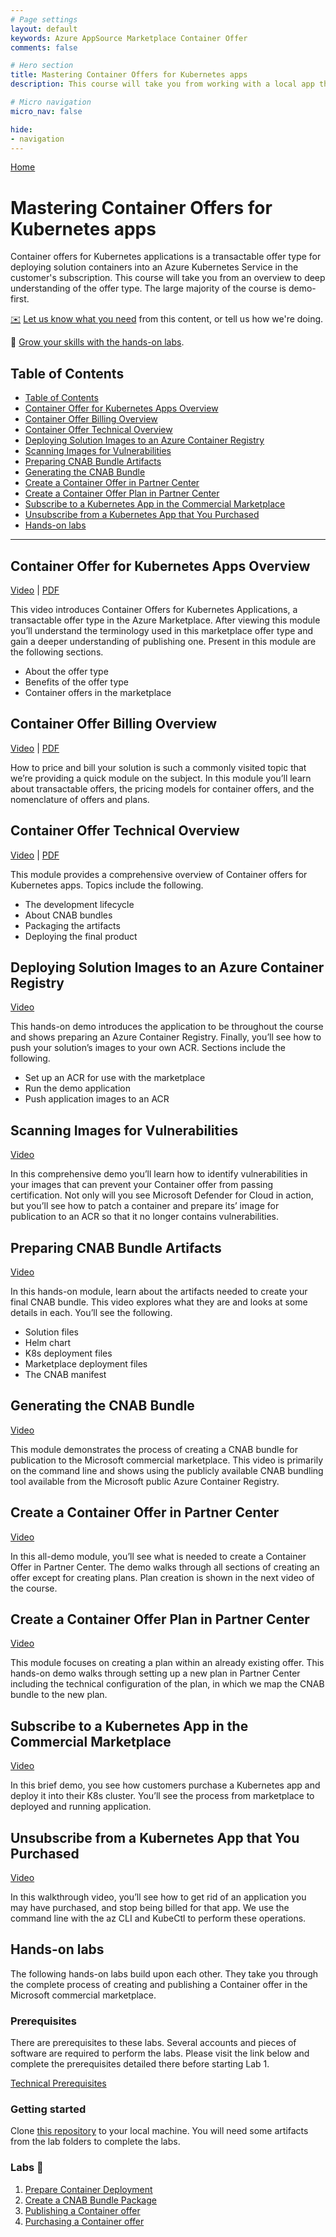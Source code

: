 ```yaml
---
# Page settings
layout: default
keywords: Azure AppSource Marketplace Container Offer
comments: false

# Hero section
title: Mastering Container Offers for Kubernetes apps
description: This course will take you from working with a local app through publishing a Container Offer to the Microsoft commercial marketplace.

# Micro navigation
micro_nav: false

hide:
- navigation
---
```


[Home](../index.md)

# Mastering Container Offers for Kubernetes apps

Container offers for Kubernetes applications is a transactable offer type for deploying solution containers into an Azure Kubernetes Service in the customer's subscription. This course will take you from an overview to deep understanding of the offer type. The large majority of the course is demo-first.

[✉️](https://forms.office.com/r/0gCrzhSMkw) [Let us know what you need](https://forms.office.com/r/0gCrzhSMkw) from this content, or tell us how we're doing.

🧪 [Grow your skills with the hands-on labs](#hands-on-labs).

## Table of Contents

<!-- no toc -->
- [Table of Contents](#table-of-contents)
- [Container Offer for Kubernetes Apps Overview](#container-offer-for-kubernetes-apps-overview)
- [Container Offer Billing Overview](#container-offer-billing-overview)
- [Container Offer Technical Overview](#container-offer-technical-overview)
- [Deploying Solution Images to an Azure Container Registry](#deploying-solution-images-to-an-azure-container-registry)
- [Scanning Images for Vulnerabilities](#scanning-images-for-vulnerabilities)
- [Preparing CNAB Bundle Artifacts](#preparing-cnab-bundle-artifacts)
- [Generating the CNAB Bundle](#generating-the-cnab-bundle)
- [Create a Container Offer in Partner Center](#create-a-container-offer-in-partner-center)
- [Create a Container Offer Plan in Partner Center](#create-a-container-offer-plan-in-partner-center)
- [Subscribe to a Kubernetes App in the Commercial Marketplace](#subscribe-to-a-kubernetes-app-in-the-commercial-marketplace)
- [Unsubscribe from a Kubernetes App that You Purchased](#unsubscribe-from-a-kubernetes-app-that-you-purchased)
- [Hands-on labs](#hands-on-labs)

---

## Container Offer for Kubernetes Apps Overview

<a href="https://go.microsoft.com/fwlink/?linkid=2212264" target="_blank">Video</a> | [PDF](./pdfs/01.1-overview.pdf)

This video introduces Container Offers for Kubernetes Applications, a transactable offer type in the Azure Marketplace. After viewing this module you’ll understand the terminology used in this marketplace offer type and gain a deeper understanding of publishing one. Present in this module are the following sections.

- About the offer type
- Benefits of the offer type
- Container offers in the marketplace

## Container Offer Billing Overview

<a href="https://go.microsoft.com/fwlink/?linkid=2212265" target="_blank">Video</a> | [PDF](./pdfs/01.2-billing-overview.pdf)

How to price and bill your solution is such a commonly visited topic that we’re providing a quick module on the subject. In this module you’ll learn about transactable offers, the pricing models for container offers, and the nomenclature of offers and plans.

## Container Offer Technical Overview

<a href="https://go.microsoft.com/fwlink/?linkid=2212638" target="_blank">Video</a> | [PDF](./pdfs/02.1-technical-overview.pdf)

This module provides a comprehensive overview of Container offers for Kubernetes apps. Topics include the following.

- The development lifecycle
- About CNAB bundles
- Packaging the artifacts
- Deploying the final product

## Deploying Solution Images to an Azure Container Registry

<a href="https://go.microsoft.com/fwlink/?linkid=2212158" target="_blank">Video</a>

This hands-on demo introduces the application to be throughout the course and shows preparing an Azure Container Registry. Finally, you’ll see how to push your solution’s images to your own ACR. Sections include the following.

- Set up an ACR for use with the marketplace
- Run the demo application
- Push application images to an ACR

## Scanning Images for Vulnerabilities

<a href="https://go.microsoft.com/fwlink/?linkid=2214918" target="_blank">Video</a>

In this comprehensive demo you’ll learn how to identify vulnerabilities in your images that can prevent your Container offer from passing certification. Not only will you see Microsoft Defender for Cloud in action, but you’ll see how to patch a container and prepare its’ image for publication to an ACR so that it no longer contains vulnerabilities.

## Preparing CNAB Bundle Artifacts

<a href="https://go.microsoft.com/fwlink/?linkid=2212266" target="_blank">Video</a>

In this hands-on module, learn about the artifacts needed to create your final CNAB bundle. This video explores what they are and looks at some details in each. You’ll see the following.

- Solution files
- Helm chart
- K8s deployment files
- Marketplace deployment files
- The CNAB manifest

## Generating the CNAB Bundle

<a href="https://go.microsoft.com/fwlink/?linkid=2212639" target="_blank">Video</a>

This module demonstrates the process of creating a CNAB bundle for publication to the Microsoft commercial marketplace. This video is primarily on the command line and shows using the publicly available CNAB bundling tool available from the Microsoft public Azure Container Registry.

## Create a Container Offer in Partner Center

<a href="https://go.microsoft.com/fwlink/?linkid=2212160" target="_blank">Video</a>

In this all-demo module, you’ll see what is needed to create a Container Offer in Partner Center. The demo walks through all sections of creating an offer except for creating plans. Plan creation is shown in the next video of the course.

## Create a Container Offer Plan in Partner Center

<a href="https://go.microsoft.com/fwlink/?linkid=2212159" target="_blank">Video</a>

This module focuses on creating a plan within an already existing offer. This hands-on demo walks through setting up a new plan in Partner Center including the technical configuration of the plan, in which we map the CNAB bundle to the new plan.

## Subscribe to a Kubernetes App in the Commercial Marketplace

<a href="https://go.microsoft.com/fwlink/?linkid=2212161" target="_blank">Video</a>

In this brief demo, you see how customers purchase a Kubernetes app and deploy it into their K8s cluster. You’ll see the process from marketplace to deployed and running application.

## Unsubscribe from a Kubernetes App that You Purchased

<a href="https://go.microsoft.com/fwlink/?linkid=2212267" target="_blank">Video</a>

In this walkthrough video, you’ll see how to get rid of an application you may have purchased, and stop being billed for that app. We use the command line with the az CLI and KubeCtl to perform these operations.

## Hands-on labs

The following hands-on labs build upon each other. They take you through the complete process of creating and publishing a Container offer in the Microsoft commercial marketplace.

### Prerequisites

There are prerequisites to these labs. Several accounts and pieces of software are required to perform the labs. Please visit the link below and complete the prerequisites detailed there before starting Lab 1.

[Technical Prerequisites](./Labs/prerequisites/index.md)

### Getting started

Clone [this repository](https://github.com/microsoft/Mastering-the-Marketplace) to your local machine. You will need some artifacts from the lab folders to complete the labs.

### Labs 🧪

1. [Prepare Container Deployment](./Labs/lab1-prepare-container-deployment/index.md)
2. [Create a CNAB Bundle Package](Labs/lab2-create-cnab-bundle-package/index.md)
3. [Publishing a Container offer](./Labs/lab3-publishing-container-offer/index.md)
4. [Purchasing a Container offer](Labs/lab4-purchasing-container-offer/index.md)